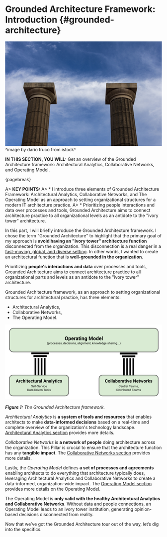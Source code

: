 

# Grounded Architecture Framework: Introduction {#grounded-architecture}

![](assets/images/iStock-1767471664.jpg)
^image by dario truco from istock^

**IN THIS SECTION, YOU WILL:** Get an overview of the Grounded Architecture framework: Architectural Analytics, Collaborative Networks, and Operating Model.

{pagebreak}

A> **KEY POINTS:**
A> * I introduce three elements of Grounded Architecture Framework: Architectural Analytics, Collaborative Networks, and The Operating Model as an approach to setting organizational structures for a modern IT architecture practice.
A> * Prioritizing people interactions and data over processes and tools, Grounded Architecture aims to connect architecture practice to all organizational levels as an antidote to the "ivory tower" architecture.

In this part, I will briefly introduce the Grounded Architecture framework. I chose the term "Grounded Architecture" to highlight that the primary goal of my approach is **avoid having an "ivory tower" architecture function** disconnected from the organization. This disconnection is a real danger in a [fast-moving, global, and diverse setting](#context). In other words, I wanted to create an architectural function that is **well-grounded in the organization**.

Prioritizing **people's interactions and data** over processes and tools, Grounded Architecture aims to connect architecture practice to all organizational parts and levels as an antidote to the "ivory tower" architecture.

Grounded Architecture framework, as an approach to setting organizational structures for architectural practice, has three elements:

* Architectural Analytics,
* Collaborative Networks,
* The Operating Model.

![](assets/images/model-framework.png)

***Figure 1:** The Grounded Architecture framework.*

*Architectural Analytics* is **a system of tools and resources** that enables architects to make **data-informed decisions** based on a real-time and complete overview of the organization's technology landscape. [Architectural Analytics section](analytics) provides more details.

*Collaborative Networks* is **a network of people** doing architecture across the organization. This Pillar is crucial to ensure that the architecture function has any **tangible impact**. The [Collaborative Networks section](#people) provides more details.

Lastly, the *Operating Model* defines **a set of processes and agreements** enabling architects to do everything that architecture typically does, leveraging Architectural Analytics and Collaborative Networks to create a data-informed, organization-wide impact. The [Operating Model section](operating-model) provides more details on the Operating Model.

The Operating Model is **only valid with the healthy Architectural Analytics and Collaborative Networks**. Without data and people connections, an Operating Model leads to an ivory tower institution, generating opinion-based decisions disconnected from reality.

Now that we’ve got the Grounded Architecture tour out of the way, let’s dig into the specifics.

